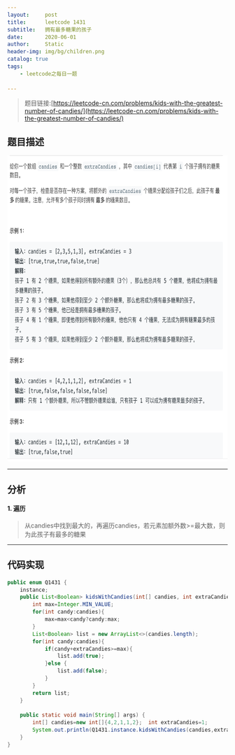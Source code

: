 ```yaml
---
layout:     post
title:      leetcode 1431
subtitle:   拥有最多糖果的孩子
date:       2020-06-01
author:     Static
header-img: img/bg/children.png
catalog: true
tags:
    - leetcode之每日一题
    
---
```


> 题目链接:[https://leetcode-cn.com/problems/kids-with-the-greatest-number-of-candies/](https://leetcode-cn.com/problems/kids-with-the-greatest-number-of-candies/)

## 题目描述

<html>
    <img src="/img/leetcode/leetcode-1431.png" width="700" height="700" /> 
</html>

---

## 分析

#### 1. 遍历

> 从candies中找到最大的，再遍历candies，若元素加额外数>=最大数，则为此孩子有最多的糖果

---

## 代码实现

```java
public enum Q1431 {
    instance;
    public List<Boolean> kidsWithCandies(int[] candies, int extraCandies) {
        int max=Integer.MIN_VALUE;
        for(int candy:candies){
            max=max<candy?candy:max;
        }
        List<Boolean> list = new ArrayList<>(candies.length);
        for(int candy:candies){
            if(candy+extraCandies>=max){
                list.add(true);
            }else {
                list.add(false);
            }
        }
        return list;
    }

    public static void main(String[] args) {
        int[] candies=new int[]{4,2,1,1,2};  int extraCandies=1;
        System.out.println(Q1431.instance.kidsWithCandies(candies,extraCandies));
    }
}
```